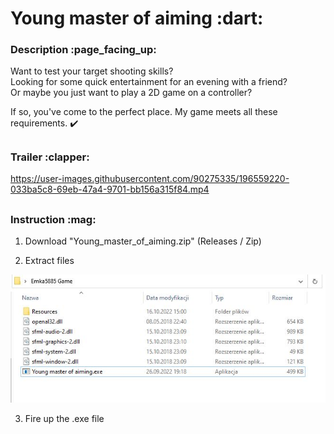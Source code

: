 <h1>Young master of aiming :dart:</h1>

<h3>Description :page_facing_up:</h3>

Want to test your target shooting skills?  
Looking for some quick entertainment for an evening with a friend?  
Or maybe you just want to play a 2D game on a controller?  

If so, you've come to the perfect place. My game meets all these requirements. :heavy_check_mark:

<h2></h2>
<h3>Trailer :clapper:</h3>



https://user-images.githubusercontent.com/90275335/196559220-033ba5c8-69eb-47a4-9701-bb156a315f84.mp4



<h2></h2>
<h3>Instruction :mag:</h3>

1) Download "Young_master_of_aiming.zip" (Releases / Zip)

2) Extract files

![Game Folder](./readme/image_1.jpg)

3) Fire up the .exe file
